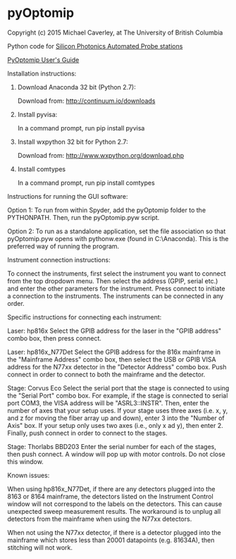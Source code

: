 # pyOptomip
Copyright (c) 2015 Michael Caverley, at The University of British Columbia

Python code for <a href="https://siepic.ubc.ca/silicon-photonics-design-book/automated-probe-station/">Silicon Photonics Automated Probe stations

[PyOptomip User's Guide](https://github.com/SiEPIC/pyOptomip/blob/31f1fc96317e18f707d6d34837686f70abd1098e/PyOptomip%20User's%20Guide.pdf)
  
Installation instructions:

1. Download Anaconda 32 bit (Python 2.7):

    Download from: http://continuum.io/downloads

2. Install pyvisa:

    In a command prompt, run
        pip install pyvisa

3. Install wxpython 32 bit for Python 2.7:

    Download from: http://www.wxpython.org/download.php

4. Install comtypes

    In a command prompt, run
        pip install comtypes
        
Instructions for running the GUI software:

Option 1: To run from within Spyder, add the pyOptomip folder to the PYTHONPATH. Then, run the pyOptomip.pyw script.

Option 2: To run as a standalone application, set the file association so that pyOptomip.pyw opens with pythonw.exe (found in C:\Anaconda). This
is the preferred way of running the program.

Instrument connection instructions:

To connect the instruments, first select the instrument you want to connect from the top dropdown menu. Then select the address (GPIP, serial etc.)
and enter the other parameters for the instrument. Press connect to initiate a connection to the instruments. The instruments can be connected in any
order.

Specific instructions for connecting each instrument:

Laser: hp816x
Select the GPIB address for the laser in the "GPIB address" combo box, then press connect.

Laser: hp816x_N77Det
Select the GPIB address for the 816x mainframe in the "Mainframe Address" combo box, then select the USB or GPIB VISA address for the N77xx detector in the
"Detector Address" combo box. Push connect in order to connect to both the mainframe and the detector.

Stage: Corvus Eco
Select the serial port that the stage is connected to using the "Serial Port" combo box. For example, if the stage is connected to serial port COM3, the VISA
address will be "ASRL3::INSTR". Then, enter the number of axes that your setup uses. If your stage uses three axes (i.e. x, y, and z for moving the fiber array
up and down), enter 3 into the "Number of Axis" box. If your setup only uses two axes (i.e., only x ad y), then enter 2. Finally, push connect in order to connect
to the stages.

Stage: Thorlabs BBD203
Enter the serial number for each of the stages, then push connect. A window will pop up with motor controls. Do not close this window.

Known issues:

When using hp816x_N77Det, if there are any detectors plugged into the 8163 or 8164 mainframe, the detectors listed on the Instrument Control 
window will not correspond to the labels on the detectors. This can cause unexpected sweep measurement results. The workaround is to unplug 
all detectors from the mainframe when using the N77xx detectors.

When not using the N77xx detector, if there is a detector plugged into the mainframe which stores less than 20001 datapoints (e.g. 81634A),
then stitching will not work.
